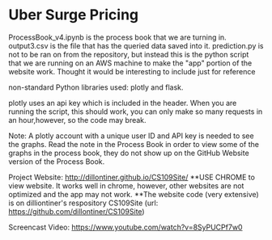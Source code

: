 # Uber Surge Pricing
ProcessBook_v4.ipynb is the process book that we are turning in.
output3.csv is the file that has the queried data saved into it.
prediction.py is not to be ran on from the repository, but instead this is the python script that we are running
	on an AWS machine to make the "app" portion of the website work. Thought it would be interesting to include
	just for reference

non-standard Python libraries used: plotly and flask.

plotly uses an api key which is included in the header. When you are running the script, this should work, you can only
	make so many requests in an hour,however, so the code may break.

Note: A plotly account with a unique user ID and API key is needed to see the graphs. Read the note in the Process Book in
	order to view some of the graphs in the process book, they do not show up on the GitHub Website version of the Process Book.

Project Website: http://dillontiner.github.io/CS109Site/
	**USE CHROME to view website. It works well in chrome, however, other websites are not optimized and the app may not work.
	**The website code (very extensive) is on dilliontiner's respository CS109Site (url: https://github.com/dillontiner/CS109Site)

Screencast Video: https://www.youtube.com/watch?v=8SyPUCPf7w0
